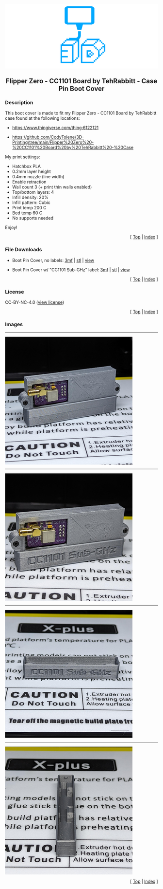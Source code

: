 <a name="top"></a>

<div align="center">
  <img align="center" src="../.github/images/3d.png" />
  <h2 align="center">Flipper Zero - CC1101 Board by TehRabbitt - Case Pin Boot Cover</h2>
</div>

### Description

This boot cover is made to fit my Flipper Zero - CC1101 Board by TehRabbitt case found at the following locations:

- https://www.thingiverse.com/thing:6122121

- https://github.com/CodyTolene/3D-Printing/tree/main/Flipper%20Zero%20-%20CC1101%20Board%20by%20TehRabbitt%20-%20Case

My print settings:

- Hatchbox PLA
- 0.2mm layer height
- 0.4mm nozzle (line width)
- Enable retraction
- Wall count 3 (+ print thin walls enabled)
- Top/bottom layers: 4
- Infill density: 20%
- Infill pattern: Cubic
- Print temp 200 C
- Bed temp 60 C
- No supports needed

Enjoy!

<p align="right">[ <a href="#top">Top</a> | <a href="../README.md">Index</a> ]</p>

### File Downloads

- Boot Pin Cover, no labels: [3mf][download-3mf] | [stl][download-stl] | [view][view-stl]

- Boot Pin Cover w/ "CC1101 Sub-GHz" label: [3mf][download-cc1101-label-3mf] | [stl][download-cc1101-label-stl] | [view][view-cc1101-label-stl]

<p align="right">[ <a href="#top">Top</a> | <a href="../README.md">Index</a> ]</p>

### License

CC-BY-NC-4.0 ([view license][link-license])

<p align="right">[ <a href="#top">Top</a> | <a href="../README.md">Index</a> ]</p>

### Images

---

<img align="center" src="images/preview_01.png" />

---

<img align="center" src="images/preview_02.png" />

---

<img align="center" src="images/preview_03.png" />

---

<img align="center" src="images/preview_04.png" />

<p align="right">[ <a href="#top">Top</a> | <a href="../README.md">Index</a> ]</p>

<!-- LINKS -->

[link-flipper-zero]: https://flipperzero.one/
[link-license]: https://github.com/CodyTolene/3D-Printing/blob/main/Flipper%20Zero%20-%20CC1101%20Board%20by%20TehRabbitt%20-%20Case%20Pin%20Boot%20Cover/LICENSE.md
[link-tindie-cc1101]: https://www.tindie.com/products/tehrabbitt/flipper-zero-cc1101-expansion-board-by-tehrabbitt/

<!-- DOWNLOADS: SET 1 -->

[download-3mf]: https://github.com/CodyTolene/3D-Printing/raw/main/Flipper%20Zero%20-%20CC1101%20Board%20by%20TehRabbitt%20-%20Case%20Pin%20Boot%20Cover/Flipper_Zero_CC1101_Case_Pin_Boot_Cover.3mf
[download-stl]: https://github.com/CodyTolene/3D-Printing/raw/main/Flipper%20Zero%20-%20CC1101%20Board%20by%20TehRabbitt%20-%20Case%20Pin%20Boot%20Cover/Flipper_Zero_CC1101_Case_Pin_Boot_Cover.stl
[view-stl]: https://github.com/CodyTolene/3D-Printing/blob/main/Flipper%20Zero%20-%20CC1101%20Board%20by%20TehRabbitt%20-%20Case%20Pin%20Boot%20Cover/Flipper_Zero_CC1101_Case_Pin_Boot_Cover.stl

<!-- DOWNLOADS: SET 2 -->

[download-cc1101-label-3mf]: https://github.com/CodyTolene/3D-Printing/raw/main/Flipper%20Zero%20-%20CC1101%20Board%20by%20TehRabbitt%20-%20Case%20Pin%20Boot%20Cover/Flipper_Zero_CC1101_Case_Pin_Boot_Cover_Label.3mf
[download-cc1101-label-stl]: https://github.com/CodyTolene/3D-Printing/raw/main/Flipper%20Zero%20-%20CC1101%20Board%20by%20TehRabbitt%20-%20Case%20Pin%20Boot%20Cover/Flipper_Zero_CC1101_Case_Pin_Boot_Cover_Label.stl
[view-cc1101-label-stl]: https://github.com/CodyTolene/3D-Printing/blob/main/Flipper%20Zero%20-%20CC1101%20Board%20by%20TehRabbitt%20-%20Case%20Pin%20Boot%20Cover/Flipper_Zero_CC1101_Case_Pin_Boot_Cover_Label.stl
